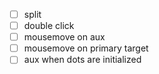 - [ ] split 
- [ ] double click
- [ ] mousemove on aux
- [ ] mousemove on primary target  
- [ ] aux when dots are initialized